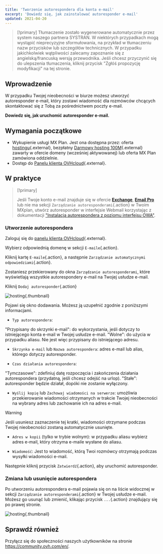 ```yaml
---
title: 'Tworzenie autorespondera dla konta e-mail'
excerpt: 'Dowiedz się, jak zainstalować autoresponder e-mail'
updated: 2021-04-20
---
```


> [!primary]
> Tłumaczenie zostało wygenerowane automatycznie przez system naszego partnera SYSTRAN. W niektórych przypadkach mogą wystąpić nieprecyzyjne sformułowania, na przykład w tłumaczeniu nazw przycisków lub szczegółów technicznych. W przypadku jakichkolwiek wątpliwości zalecamy zapoznanie się z angielską/francuską wersją przewodnika. Jeśli chcesz przyczynić się do ulepszenia tłumaczenia, kliknij przycisk "Zgłóś propozycję modyfikacji" na tej stronie.
> 

## Wprowadzenie

W przypadku Twojej nieobecności w biurze możesz utworzyć autoresponder e-mail, który zostawi wiadomość dla rozmówców chcących skontaktować się z Tobą za pośrednictwem poczty e-mail.

**Dowiedz się, jak uruchomić autoresponder e-mail.**

## Wymagania początkowe

- Wykupienie usługi MX Plan. Jest ona dostępna przez: oferta [hostingu](https://www.ovhcloud.com/pl/web-hosting/){.external}, bezpłatny [Darmowy hosting 100M](https://www.ovhcloud.com/pl/domains/free-web-hosting/){.external} zawarty w ofercie domeny (wcześniej aktywowanej) lub oferta MX Plan zamówiona oddzielnie.
- Dostęp do [Panelu klienta OVHcloud](https://www.ovh.com/auth/?action=gotomanager&from=https://www.ovh.pl/&ovhSubsidiary=pl){.external}.

## W praktyce

> [!primary]
>
> Jeśli Twoje konto e-mail znajduje się w ofercie [**Exchange**](https://www.ovhcloud.com/pl/emails/hosted-exchange/), [**Email Pro**](https://www.ovhcloud.com/pl/emails/email-pro/) lub nie ma sekcji `Zarządzanie autoresponderami`{.action} w Twoim MXplan, utwórz autoresponder w interfejsie Webmail korzystając z dokumentacji ["Instalacja autorespondera z poziomu interfejsu OWA"](/pages/web_cloud/email_and_collaborative_solutions/using_the_outlook_web_app_webmail/owa_automatic_replies).

### Utworzenie autorespondera

Zaloguj się do [panelu klienta OVHcloud](https://www.ovh.com/auth/?action=gotomanager&from=https://www.ovh.pl/&ovhSubsidiary=pl){.external}. 

Wybierz odpowiednią domenę w sekcji `E-maile`{.action}.

Kliknij kartę `E-maile`{.action}, a następnie `Zarządzanie automatycznymi odpowiedziami`{.action}.

Zostaniesz przekierowany do okna `Zarządzanie autoresponderami`, które wyświetlają wszystkie autorespondery e-mail na Twojej usłudze e-mail.

Kliknij `Dodaj autoresponder`{.action}

![hosting](images/email_responder01.png){.thumbnail}

Pojawi się okno dodawania. Możesz ją uzupełnić zgodnie z poniższymi informacjami.

- `Typ autorespondera`:

"Przypisany do skrzynki e-mail": do wykorzystania, jeśli dotyczy to istniejącego konta e-mail w Twojej usłudze e-mail.
"Wolne": do użycia w przypadku aliasu. Nie jest więc przypisany do istniejącego adresu.

- `Skrzynka e-mail` lub `Nazwa autorespondera`: adres e-mail lub alias, którego dotyczy autoresponder.

- `Czas działania autorespondera`:

"Tymczasowe": zdefiniuj datę rozpoczęcia i zakończenia działania autorespondera (przydatną, jeśli chcesz odejść na urlop).
"Stałe": autoresponder będzie działał, dopóki nie zostanie wyłączony.

- `Wyślij kopię` lub `Zachowaj wiadomości na serwerze`: umożliwia przekierowanie wiadomości otrzymanych w trakcie Twojej nieobecności na wybrany adres lub zachowanie ich na adres e-mail.

> [!warning]
> Jeśli usuniesz zaznaczenie tej kratki, wiadomości otrzymane podczas Twojej nieobecności zostaną automatycznie usunięte.

- `Adres w kopii` (tylko w trybie wolnym): w przypadku aliasu wybierz adres e-mail, który otrzyma e-maile wysłane do aliasu.

- `Wiadomość`: Jest to wiadomość, którą Twoi rozmówcy otrzymają podczas wysyłki wiadomości e-mail.

Następnie kliknij przycisk `Zatwierdź`{.action}, aby uruchomić autoresponder.

### Zmiana lub usunięcie autorespondera

Po utworzeniu autorespondera e-mail pojawia się on na liście widocznej w sekcji `Zarządzanie autoresponderami`{.action} w Twojej usłudze e-mail. Możesz go usunąć lub zmienić, klikając przycisk `...`{.action} znajdujący się po prawej stronie.

![hosting](images/email_responder02.png){.thumbnail}

## Sprawdź również

Przyłącz się do społeczności naszych użytkowników na stronie <https://community.ovh.com/en/>.